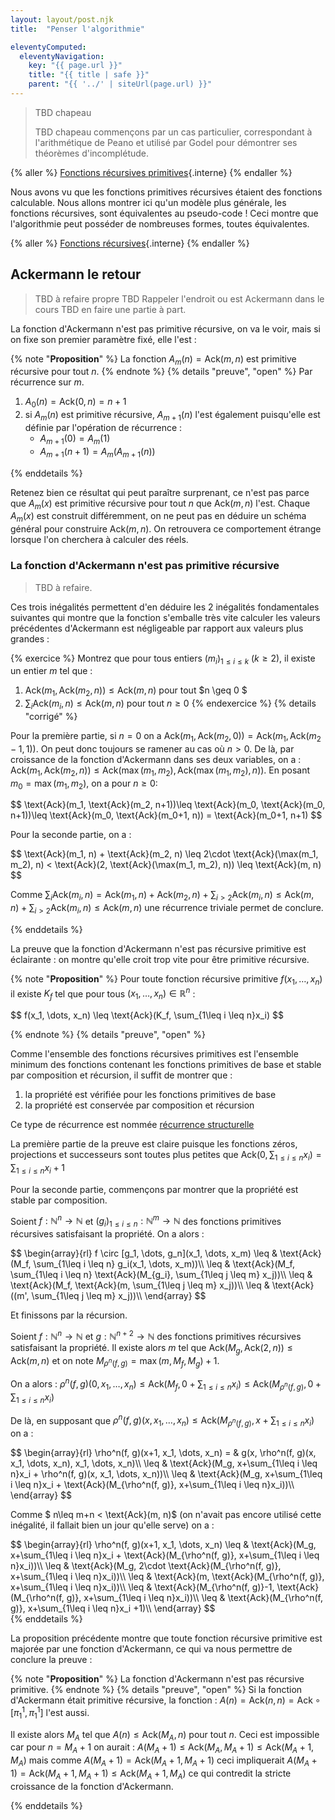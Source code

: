 ```yaml
---
layout: layout/post.njk 
title:  "Penser l'algorithmie"

eleventyComputed:
  eleventyNavigation:
    key: "{{ page.url }}"
    title: "{{ title | safe }}"
    parent: "{{ '../' | siteUrl(page.url) }}"
---
```


> TBD chapeau
>
> TBD chapeau commençons par un cas particulier, correspondant à l'arithmétique de Peano et utilisé par Godel pour démontrer ses théorèmes d'incomplétude.

{% aller %}
[Fonctions récursives primitives](./récursive-primitive){.interne}
{% endaller %}

Nous avons vu que les fonctions primitives récursives étaient des fonctions calculable. Nous allons montrer ici qu'un modèle plus générale, les fonctions récursives, sont équivalentes au pseudo-code ! Ceci montre que l'algorithmie peut posséder de nombreuses formes, toutes équivalentes.

{% aller %}
[Fonctions récursives](./fonctions-récursives){.interne}
{% endaller %}

## Ackermann le retour

> TBD à refaire propre
> TBD Rappeler l'endroit ou est Ackermann dans le cours
> TBD en faire une partie à part.

La fonction d'Ackermann n'est pas primitive récursive, on va le voir, mais si on fixe son premier paramètre fixé, elle l'est :

{% note "**Proposition**" %}
La fonction $A_m(n) = \text{Ack}(m, n)$ est primitive récursive pour tout $n$.
{% endnote %}
{% details "preuve", "open" %}
Par récurrence sur $m$.

1. $A_0(n) = \text{Ack}(0, n) = n+1$
2. si $A_m(n)$ est primitive récursive, $A_{m+1}(n)$ l'est également puisqu'elle est définie par l'opération de récurrence :
   - $A_{m+1}(0) = A_{m}(1)$
   - $A_{m+1}(n+1) = A_{m}(A_{m+1}(n))$

{% enddetails %}

Retenez bien ce résultat qui peut paraître surprenant, ce n'est pas parce que $A_m(x)$ est primitive récursive pour tout $n$ que $\text{Ack}(m, n)$ l'est. Chaque $A_m(x)$ est construit différemment, on ne peut pas en déduire un schéma général pour construire $\text{Ack}(m, n)$. On retrouvera ce comportement étrange lorsque l'on cherchera à calculer des réels.

### La fonction d'Ackermann n'est pas primitive récursive

> TBD à refaire.

Ces trois inégalités permettent d'en déduire les 2 inégalités fondamentales suivantes qui montre que la fonction s'emballe très vite calculer les valeurs précédentes d'Ackermann est négligeable par rapport aux valeurs plus grandes :

{% exercice %}
Montrez que pour tous entiers $(m_i)_{1\leq i \leq k}$ ($k\geq 2$), il existe un entier $m$ tel que :

1. $\text{Ack}(m_1, \text{Ack}(m_2, n)) \leq \text{Ack}(m, n)$ pour tout $n \geq 0 $
2. $\sum_i\text{Ack}(m_i, n) \leq \text{Ack}(m, n)$ pour tout $n\geq 0$
{% endexercice %}
{% details "corrigé" %}

Pour la première partie, si $n=0$ on a $\text{Ack}(m_1, \text{Ack}(m_2, 0)) = \text{Ack}(m_1, \text{Ack}(m_2-1, 1))$. On peut donc toujours se ramener au cas où $n>0$. De là, par croissance de la fonction d'Ackermann dans ses deux variables, on a : $\text{Ack}(m_1, \text{Ack}(m_2, n)) \leq \text{Ack}(\max(m_1, m_2), \text{Ack}(\max(m_1, m_2), n))$. En posant $m_0 = \max(m_1, m_2)$, on a pour $n\geq 0$:

<div>
$$
\text{Ack}(m_1, \text{Ack}(m_2, n+1))\leq  \text{Ack}(m_0, \text{Ack}(m_0, n+1))\leq  \text{Ack}(m_0, \text{Ack}(m_0+1, n)) = \text{Ack}(m_0+1, n+1)
$$
</div>

Pour la seconde partie, on a :

<div>
$$
\text{Ack}(m_1, n) + \text{Ack}(m_2, n) \leq 2\cdot \text{Ack}(\max(m_1, m_2), n) < \text{Ack}(2, \text{Ack}(\max(m_1, m_2), n)) \leq \text{Ack}(m, n)
$$
</div>

Comme $\sum_i\text{Ack}(m_i, n) = \text{Ack}(m_1, n) + \text{Ack}(m_2, n) + \sum_{i>2}\text{Ack}(m_i, n) \leq \text{Ack}(m, n) + \sum_{i>2}\text{Ack}(m_i, n) \leq \text{Ack}(m, n)$ une récurrence triviale permet de conclure.

{% enddetails %}

La preuve que la fonction d'Ackermann n'est pas récursive primitive est éclairante : on montre qu'elle croit trop vite pour être primitive récursive.

{% note "**Proposition**" %}
Pour toute fonction récursive primitive $f(x_1, \dots, x_n)$ il existe $K_f$ tel que pour tous $(x_1, \dots, x_n) \in \mathbb{R}^n$ :

<div>
$$
f(x_1, \dots, x_n) \leq \text{Ack}(K_f, \sum_{1\leq i \leq n}x_i)
$$
</div>

{% endnote %}
{% details "preuve", "open" %}

Comme l'ensemble des fonctions récursives primitives est l'ensemble minimum des fonctions contenant les fonctions primitives de base et stable par composition et récursion, il suffit de montrer que :

1. la propriété est vérifiée pour les fonctions primitives de base
2. la propriété est conservée par composition et récursion

Ce type de récurrence est nommée [récurrence structurelle](https://fr.wikipedia.org/wiki/Induction_structurelle)

La première partie de la preuve est claire puisque les fonctions zéros, projections et successeurs sont toutes plus petites que $\text{Ack}(0, \sum_{1\leq i \leq n}x_i) = \sum_{1\leq i \leq n}x_i + 1$

Pour la seconde partie, commençons par montrer que la propriété est stable par composition.

Soient $f: \mathbb{N}^n \to \mathbb{N}$ et $(g_i)_{1 \leq i \leq n}: \mathbb{N}^m \to \mathbb{N}$ des fonctions primitives récursives satisfaisant la propriété. On a alors :

<div>
$$
\begin{array}{rl}
    f \circ [g_1, \dots, g_n](x_1, \dots, x_m) \leq & \text{Ack}(M_f, \sum_{1\leq i \leq n} g_i(x_1, \dots, x_m))\\
    \leq & \text{Ack}(M_f, \sum_{1\leq i \leq n} \text{Ack}(M_{g_i}, \sum_{1\leq j \leq m} x_j))\\
    \leq & \text{Ack}(M_f, \text{Ack}(m, \sum_{1\leq j \leq m} x_j))\\
    \leq & \text{Ack}((m', \sum_{1\leq j \leq m} x_j))\\
\end{array}
$$
</div>

Et finissons par la récursion.

Soient $f: \mathbb{N}^n \to \mathbb{N}$ et $g: \mathbb{N}^{n+2} \to \mathbb{N}$ des fonctions primitives récursives satisfaisant la propriété. Il existe alors $m$ tel que $\text{Ack}(M_g,\text{Ack}(2,n)) \leq \text{Ack}(m,n)$ et on note $M_{\rho^n(f, g)} = \max(m, M_f, M_g) + 1$.

On a alors : $\rho^n(f, g)(0, x_1, \dots, x_n) \leq \text{Ack}(M_f, 0+\sum_{1\leq i \leq n}x_i) \leq \text{Ack}(M_{\rho^n(f, g)}, 0+\sum_{1\leq i \leq n}x_i)$

De là, en supposant que $\rho^n(f, g)(x, x_1, \dots, x_n) \leq \text{Ack}(M_{\rho^n(f, g)}, x+\sum_{1\leq i \leq n}x_i)$ on a :

<div>
$$
\begin{array}{rl}
    \rho^n(f, g)(x+1, x_1, \dots, x_n) = & g(x, \rho^n(f, g)(x, x_1, \dots, x_n), x_1, \dots, x_n)\\
    \leq & \text{Ack}(M_g, x+\sum_{1\leq i \leq n}x_i + \rho^n(f, g)(x, x_1, \dots, x_n))\\
    \leq & \text{Ack}(M_g, x+\sum_{1\leq i \leq n}x_i + \text{Ack}(M_{\rho^n(f, g)}, x+\sum_{1\leq i \leq n}x_i))\\
\end{array}
$$
</div>

Comme $ n\leq m+n < \text{Ack}(m, n)$ (on n'avait pas encore utilisé cette inégalité, il fallait bien un jour qu'elle serve) on a :

<div>
$$
\begin{array}{rl}
    \rho^n(f, g)(x+1, x_1, \dots, x_n) \leq & \text{Ack}(M_g, x+\sum_{1\leq i \leq n}x_i + \text{Ack}(M_{\rho^n(f, g)}, x+\sum_{1\leq i \leq n}x_i))\\
    \leq & \text{Ack}(M_g, 2\cdot \text{Ack}(M_{\rho^n(f, g)}, x+\sum_{1\leq i \leq n}x_i))\\
  \leq & \text{Ack}(m, \text{Ack}(M_{\rho^n(f, g)}, x+\sum_{1\leq i \leq n}x_i))\\
\leq & \text{Ack}(M_{\rho^n(f, g)}-1, \text{Ack}(M_{\rho^n(f, g)}, x+\sum_{1\leq i \leq n}x_i))\\
\leq & \text{Ack}(M_{\rho^n(f, g)}, x+\sum_{1\leq i \leq n}x_i +1)\\
\end{array}
$$
</div>
{% enddetails %}

La proposition précédente montre que toute fonction récursive primitive est majorée par une fonction d'Ackermann, ce qui va nous permettre de conclure la preuve :

{% note "**Proposition**" %}
La fonction d'Ackermann n'est pas récursive primitive.
{% endnote %}
{% details "preuve", "open" %}
Si la fonction d'Ackermann était primitive récursive, la fonction : $A(n) = \text{Ack}(n, n) = \text{Ack} \circ [\pi^1_1, \pi^1_1]$ l'est aussi.

Il existe alors $M_A$ tel que $A(n) \leq \text{Ack}(M_A, n)$ pour tout $n$. Ceci est impossible car pour $n = M_A + 1$ on aurait : $A(M_A + 1) \leq \text{Ack}(M_A, M_A + 1) \leq \text{Ack}(M_A + 1, M_A)$ mais comme $A(M_A + 1) = \text{Ack}(M_A + 1, M_A + 1)$ ceci impliquerait $A(M_A + 1) = \text{Ack}(M_A + 1, M_A + 1) \leq \text{Ack}(M_A + 1, M_A)$ ce qui contredit la stricte croissance de la fonction d'Ackermann.

{% enddetails %}
